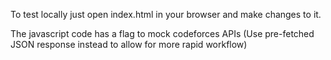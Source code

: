 To test locally just open index.html in your browser and make changes to it.

The javascript code has a flag to mock codeforces APIs (Use pre-fetched JSON response instead to allow for more rapid workflow)
